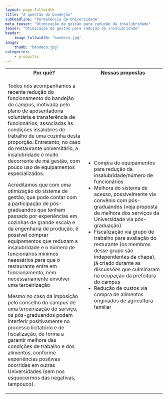 ```yaml
---
layout: page-fullwidth
title: "A questão do bandejão"
subheadline: "Permanência da Universidade"
meta_teaser: "Otimização da gestão para redução da insalubridade"
teaser: "Otimização da gestão para redução da insalubridade"
header:
    image_fullwidth: "bandeco.jpg"
image:
    thumb: "bandeco.jpg"
categories:
    - propostas
---
```

<table style="width: 100%">
    <tr>
        <td><b><u><center>Por quê?</center></u></b></td><td><b><u><center>Nossas propostas</center></u></b></td>
    </tr><tr>
        <td><p>Todos nós acompanhamos a recente redução do funcionamento do bandejão do campus, motivada pelo plano de aposentadoria voluntária e transferência de funcionários, associadas às condições insalubres de trabalho de uma cozinha desta proporção. Entretanto, no caso do restaurante universitário, a insalubridade é muito decorrente de má gestão, com pouco uso de equipamentos especializados.</p>
            <p>Acreditamos que com uma otimização do sistema de gestão, que pode contar com a participação de pós-graduandos que tenham passado por experiências em cozinhas de grande escala e da engenharia de produção, é possível comprar equipamentos que reduzam a insalubridade e o número de funcionários mínimos neessários para que o restaurante entre em funcionamento, nem necessariamente envolver uma terceirização</p>
        <p>Mesmo no caso da imposição pelo conselho do campus de uma terceirização do serviço, os pós-graduandos podem interferir positivamente no processo licitatório e de fiscalização, de forma a garantir melhora das condições de trabalho e dos alimentos, conforme experiências positivas ocorridas em outras Universidades (sem nos esquecermos das negativas, tampouco).</p>
        </td><td>
            <p><ul>
                <li>Compra de equipamentos para redução da insalubridade/número de funcionários</li>
                <li>Melhora do sistema de acesso, possivelmente via convênio com pós-graduandos (veja proposta de melhora dos serviços da Universidade via pós-graduação)</li>
                <li>Fiscalização via grupo de trabalho para avaliação do resturante (os membros desse grupo são independentes da chapa), já criado durante as discussões que culminaram na ocupação da prefeitura do campus</li>
                <li>Redução de custos via compra de alimentos originados de agricultura familiar</li>
            </ul></p>
        </td>
    </tr>
</table>
